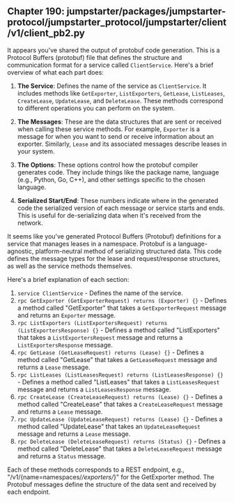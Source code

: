 ## Chapter 190: jumpstarter/packages/jumpstarter-protocol/jumpstarter_protocol/jumpstarter/client/v1/client_pb2.py

 It appears you've shared the output of protobuf code generation. This is a Protocol Buffers (protobuf) file that defines the structure and communication format for a service called `ClientService`. Here's a brief overview of what each part does:

1. **The Service**: Defines the name of the service as `ClientService`. It includes methods like `GetExporter`, `ListExporters`, `GetLease`, `ListLeases`, `CreateLease`, `UpdateLease`, and `DeleteLease`. These methods correspond to different operations you can perform on the system.

2. **The Messages**: These are the data structures that are sent or received when calling these service methods. For example, `Exporter` is a message for when you want to send or receive information about an exporter. Similarly, `Lease` and its associated messages describe leases in your system.

3. **The Options**: These options control how the protobuf compiler generates code. They include things like the package name, language (e.g., Python, Go, C++), and other settings specific to the chosen language.

4. **Serialized Start/End**: These numbers indicate where in the generated code the serialized version of each message or service starts and ends. This is useful for de-serializing data when it's received from the network.

 It seems like you've generated Protocol Buffers (Protobuf) definitions for a service that manages leases in a namespace. Protobuf is a language-agnostic, platform-neutral method of serializing structured data. This code defines the message types for the lease and request/response structures, as well as the service methods themselves.

   Here's a brief explanation of each section:

1. `service ClientService` - Defines the name of the service.
2. `rpc GetExporter (GetExporterRequest) returns (Exporter) {}` - Defines a method called "GetExporter" that takes a `GetExporterRequest` message and returns an `Exporter` message.
3. `rpc ListExporters (ListExportersRequest) returns (ListExportersResponse) {}` - Defines a method called "ListExporters" that takes a `ListExportersRequest` message and returns a `ListExportersResponse` message.
4. `rpc GetLease (GetLeaseRequest) returns (Lease) {}` - Defines a method called "GetLease" that takes a `GetLeaseRequest` message and returns a `Lease` message.
5. `rpc ListLeases (ListLeasesRequest) returns (ListLeasesResponse) {}` - Defines a method called "ListLeases" that takes a `ListLeasesRequest` message and returns a `ListLeasesResponse` message.
6. `rpc CreateLease (CreateLeaseRequest) returns (Lease) {}` - Defines a method called "CreateLease" that takes a `CreateLeaseRequest` message and returns a `Lease` message.
7. `rpc UpdateLease (UpdateLeaseRequest) returns (Lease) {}` - Defines a method called "UpdateLease" that takes an `UpdateLeaseRequest` message and returns a `Lease` message.
8. `rpc DeleteLease (DeleteLeaseRequest) returns (Status) {}` - Defines a method called "DeleteLease" that takes a `DeleteLeaseRequest` message and returns a `Status` message.

Each of these methods corresponds to a REST endpoint, e.g., "/v1/{name=namespaces/*/exporters/*}" for the GetExporter method. The Protobuf messages define the structure of the data sent and received by each endpoint.